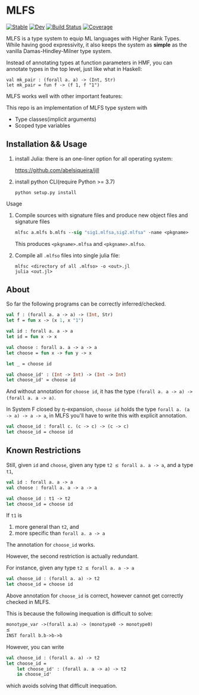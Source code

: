 # MLFS

[![Stable](https://img.shields.io/badge/docs-stable-blue.svg)](https://thautwarm.github.io/MLFS.jl/stable)
[![Dev](https://img.shields.io/badge/docs-dev-blue.svg)](https://thautwarm.github.io/MLFS.jl/dev)
[![Build Status](https://travis-ci.com/thautwarm/MLFS.jl.svg?branch=master)](https://travis-ci.com/thautwarm/MLFS.jl)
[![Coverage](https://codecov.io/gh/thautwarm/MLFS.jl/branch/master/graph/badge.svg)](https://codecov.io/gh/thautwarm/MLFS.jl)

MLFS is a type system to equip ML languages with Higher Rank Types. While having good expressivity, it also keeps the system as **simple** as the vanilla Damas-Hindley-Milner type system.

Instead of annotating types at function parameters in HMF, you can annotate types in the top level, just like what in Haskell:
```
val mk_pair : (forall a. a) -> (Int, Str)
let mk_pair = fun f -> (f 1, f "1")
```

MLFS works well with other important features:

This repo is an implementation of MLFS type system with

- Type classes(implicit arguments)
- Scoped type variables

## Installation && Usage

1. install Julia: there is an one-liner option for all operating system:

    https://github.com/abelsiqueira/jill


2. install python CLI(require Python >= 3.7)

    ```
    python setup.py install
    ```

Usage

1. Compile sources with signature files and produce new object files and signature files

    ```ocaml
    mlfsc a.mlfs b.mlfs --sig "sig1.mlfsa,sig2.mlfsa" -name <pkgname>
    ```

    This produces `<pkgname>.mlfsa` and `<pkgname>.mlfso`.

2. Compile all `.mlfso` files into single julia file:

    ```
    mlfsc <directory of all .mlfso> -o <out>.jl
    julia <out.jl>
    ```

## About

So far the following programs can be correctly inferred/checked.

```ocaml
val f : (forall a. a -> a) -> (Int, Str)
let f = fun x -> (x 1, x "1")

val id : forall a. a -> a
let id = fun x -> x

val choose : forall a. a -> a -> a
let choose = fun x -> fun y -> x

let _ = choose id

val choose_id' : (Int -> Int) -> (Int -> Int)
let choose_id' = choose id
```

And without annotation for `choose id`, it has the type `(forall a. a -> a) -> (forall a. a -> a)`.

In System F closed by η-expansion, `choose id` holds the type `forall a. (a -> a) -> a -> a`,
in MLFS you'll have to write this with explicit annotation.

```ocaml
val choose_id : forall c. (c -> c) -> (c -> c)
let choose_id = choose id
```


## Known Restrictions

Still, given `id` and `choose`, 
given any type `t2 ⪯ forall a. a -> a`,
and a type `t1`,

```ocaml 
val id : forall a. a -> a
val choose : forall a. a -> a -> a

val choose_id : t1 -> t2
let choose_id = choose id
```

If `t1` is 
1. more general than `t2`, and
2. more specific than `forall a. a -> a`

The annotation for `choose_id` works.

However, the second restriction is actually redundant.

For instance, given any type `t2 ⪯ forall a. a -> a`

```ocaml
val choose_id : (forall a. a) -> t2
let choose_id = choose id
```

Above annotation for `choose_id` is correct, however cannot get correctly checked in MLFS.

This is because the following inequation is difficult to solve:

```ocaml
monotype_var ->(forall a.a) -> (monotype0 -> monotype0) 
⪯
INST forall b.b->b->b
```

However, you can write 

```ocaml
val choose_id : (forall a. a) -> t2
let choose_id =
    let choose_id' : (forall a. a -> a) -> t2
    in choose_id'
```

which avoids solving that difficult inequation.
